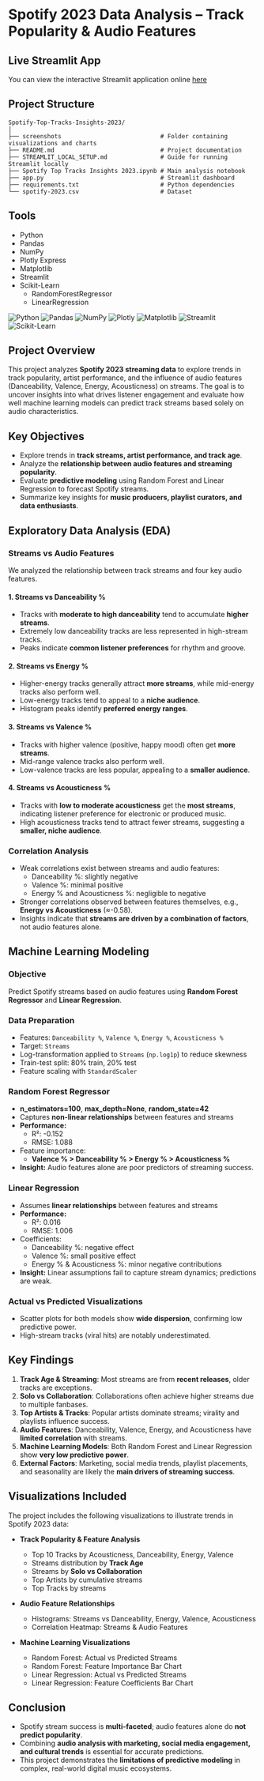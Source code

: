 # Spotify 2023 Data Analysis – Track Popularity & Audio Features

## Live Streamlit App

You can view the interactive Streamlit application online [here](https://spotify-top-tracks-insights-2023-8artgipqbqdrtawxunmero.streamlit.app/)

## Project Structure
```
Spotify-Top-Tracks-Insights-2023/
│
├── screenshots                            # Folder containing visualizations and charts
├── README.md                              # Project documentation
├── STREAMLIT_LOCAL_SETUP.md               # Guide for running Streamlit locally
├── Spotify Top Tracks Insights 2023.ipynb # Main analysis notebook
├── app.py                                 # Streamlit dashboard 
├── requirements.txt                       # Python dependencies
└── spotify-2023.csv                       # Dataset
```

## Tools
- Python
- Pandas
- NumPy
- Plotly Express
- Matplotlib
- Streamlit
- Scikit-Learn
    - RandomForestRegressor
    - LinearRegression

![Python](https://img.shields.io/badge/Python-3776AB?style=for-the-badge&logo=python&logoColor=white)
![Pandas](https://img.shields.io/badge/Pandas-150458?style=for-the-badge&logo=pandas&logoColor=white)
![NumPy](https://img.shields.io/badge/NumPy-013243?style=for-the-badge&logo=numpy&logoColor=white)
![Plotly](https://img.shields.io/badge/Plotly-3F4F75?style=for-the-badge&logo=plotly&logoColor=white)
![Matplotlib](https://img.shields.io/badge/Matplotlib-11557C?style=for-the-badge&logo=matplotlib&logoColor=white)
![Streamlit](https://img.shields.io/badge/Streamlit-FF4B4B?style=for-the-badge&logo=streamlit&logoColor=white)
![Scikit-Learn](https://img.shields.io/badge/Scikit--Learn-F7931E?style=for-the-badge&logo=scikit-learn&logoColor=white)

## Project Overview
This project analyzes **Spotify 2023 streaming data** to explore trends in track popularity, artist performance, and the influence of audio features (Danceability, Valence, Energy, Acousticness) on streams. The goal is to uncover insights into what drives listener engagement and evaluate how well machine learning models can predict track streams based solely on audio characteristics.

## Key Objectives
- Explore trends in **track streams, artist performance, and track age**.  
- Analyze the **relationship between audio features and streaming popularity**.  
- Evaluate **predictive modeling** using Random Forest and Linear Regression to forecast Spotify streams.  
- Summarize key insights for **music producers, playlist curators, and data enthusiasts**.

## Exploratory Data Analysis (EDA)

### Streams vs Audio Features
We analyzed the relationship between track streams and four key audio features.

#### 1. Streams vs Danceability %
- Tracks with **moderate to high danceability** tend to accumulate **higher streams**.  
- Extremely low danceability tracks are less represented in high-stream tracks.  
- Peaks indicate **common listener preferences** for rhythm and groove.  

#### 2. Streams vs Energy %
- Higher-energy tracks generally attract **more streams**, while mid-energy tracks also perform well.  
- Low-energy tracks tend to appeal to a **niche audience**.  
- Histogram peaks identify **preferred energy ranges**.

#### 3. Streams vs Valence %
- Tracks with higher valence (positive, happy mood) often get **more streams**.  
- Mid-range valence tracks also perform well.  
- Low-valence tracks are less popular, appealing to a **smaller audience**.

#### 4. Streams vs Acousticness %
- Tracks with **low to moderate acousticness** get the **most streams**, indicating listener preference for electronic or produced music.  
- High acousticness tracks tend to attract fewer streams, suggesting a **smaller, niche audience**.

### Correlation Analysis
- Weak correlations exist between streams and audio features:  
  - Danceability %: slightly negative  
  - Valence %: minimal positive  
  - Energy % and Acousticness %: negligible to negative  
- Stronger correlations observed between features themselves, e.g., **Energy vs Acousticness** (≈-0.58).  
- Insights indicate that **streams are driven by a combination of factors**, not audio features alone.

## Machine Learning Modeling

### Objective
Predict Spotify streams based on audio features using **Random Forest Regressor** and **Linear Regression**.

### Data Preparation
- Features: `Danceability %`, `Valence %`, `Energy %`, `Acousticness %`  
- Target: `Streams`  
- Log-transformation applied to `Streams` (`np.log1p`) to reduce skewness  
- Train-test split: 80% train, 20% test  
- Feature scaling with `StandardScaler`

### Random Forest Regressor
- **n_estimators=100**, **max_depth=None**, **random_state=42**  
- Captures **non-linear relationships** between features and streams  
- **Performance:**  
  - R²: -0.152  
  - RMSE: 1.088  
- Feature importance:  
  - **Valence % > Danceability % > Energy % > Acousticness %**  
- **Insight:** Audio features alone are poor predictors of streaming success.

### Linear Regression
- Assumes **linear relationships** between features and streams  
- **Performance:**  
  - R²: 0.016  
  - RMSE: 1.006  
- Coefficients:  
  - Danceability %: negative effect  
  - Valence %: small positive effect  
  - Energy % & Acousticness %: minor negative contributions  
- **Insight:** Linear assumptions fail to capture stream dynamics; predictions are weak.

### Actual vs Predicted Visualizations
- Scatter plots for both models show **wide dispersion**, confirming low predictive power.  
- High-stream tracks (viral hits) are notably underestimated.  

## Key Findings
1. **Track Age & Streaming**: Most streams are from **recent releases**, older tracks are exceptions.  
2. **Solo vs Collaboration**: Collaborations often achieve higher streams due to multiple fanbases.  
3. **Top Artists & Tracks**: Popular artists dominate streams; virality and playlists influence success.  
4. **Audio Features**: Danceability, Valence, Energy, and Acousticness have **limited correlation** with streams.  
5. **Machine Learning Models**: Both Random Forest and Linear Regression show **very low predictive power**.  
6. **External Factors**: Marketing, social media trends, playlist placements, and seasonality are likely the **main drivers of streaming success**.

## Visualizations Included
The project includes the following visualizations to illustrate trends in Spotify 2023 data:

- **Track Popularity & Feature Analysis**
  - Top 10 Tracks by Acousticness, Danceability, Energy, Valence  
  - Streams distribution by **Track Age**  
  - Streams by **Solo vs Collaboration**  
  - Top Artists by cumulative streams  
  - Top Tracks by streams  

- **Audio Feature Relationships**
  - Histograms: Streams vs Danceability, Energy, Valence, Acousticness  
  - Correlation Heatmap: Streams & Audio Features  

- **Machine Learning Visualizations**
  - Random Forest: Actual vs Predicted Streams  
  - Random Forest: Feature Importance Bar Chart  
  - Linear Regression: Actual vs Predicted Streams  
  - Linear Regression: Feature Coefficients Bar Chart

## Conclusion
- Spotify stream success is **multi-faceted**; audio features alone do **not predict popularity**.  
- Combining **audio analysis with marketing, social media engagement, and cultural trends** is essential for accurate predictions.  
- This project demonstrates the **limitations of predictive modeling** in complex, real-world digital music ecosystems.
